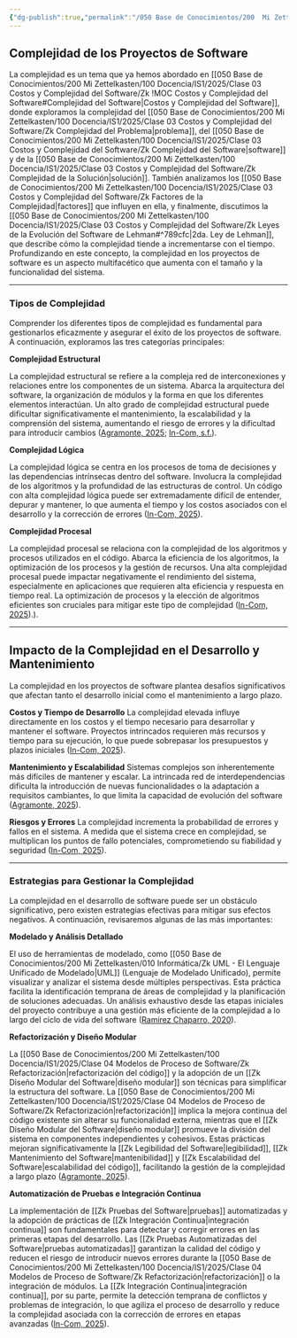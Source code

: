 ```yaml
---
{"dg-publish":true,"permalink":"/050 Base de Conocimientos/200  Mi Zettelkasten/100 Docencia/IS1/2025/Clase 05 El Modelado en la Ingeniería del Software/Zk Complejidad de los Proyectos de Software/","tags":["digitalGarden","complejidad"]}
---
```


## Complejidad de los Proyectos de Software

La complejidad es un tema que ya hemos abordado en [[050 Base de Conocimientos/200  Mi Zettelkasten/100 Docencia/IS1/2025/Clase 03 Costos y Complejidad del Software/Zk !MOC Costos y Complejidad del Software#Complejidad del Software\|Costos y Complejidad del Software]], donde exploramos la complejidad del [[050 Base de Conocimientos/200  Mi Zettelkasten/100 Docencia/IS1/2025/Clase 03 Costos y Complejidad del Software/Zk Complejidad del Problema\|problema]], del [[050 Base de Conocimientos/200  Mi Zettelkasten/100 Docencia/IS1/2025/Clase 03 Costos y Complejidad del Software/Zk Complejidad del Software\|software]] y de la [[050 Base de Conocimientos/200  Mi Zettelkasten/100 Docencia/IS1/2025/Clase 03 Costos y Complejidad del Software/Zk Complejidad de la Solución\|solución]]. También analizamos los [[050 Base de Conocimientos/200  Mi Zettelkasten/100 Docencia/IS1/2025/Clase 03 Costos y Complejidad del Software/Zk Factores de la Complejidad\|factores]] que influyen en ella, y finalmente, discutimos la [[050 Base de Conocimientos/200  Mi Zettelkasten/100 Docencia/IS1/2025/Clase 03 Costos y Complejidad del Software/Zk Leyes de la Evolución del Software de Lehman#^789cfc\|2da. Ley de Lehman]], que describe cómo la complejidad tiende a incrementarse con el tiempo. Profundizando en este concepto, la complejidad en los proyectos de software es un aspecto multifacético que aumenta con el tamaño y la funcionalidad del sistema. 

----
### Tipos de Complejidad

Comprender los diferentes tipos de complejidad es fundamental para gestionarlos eficazmente y asegurar el éxito de los proyectos de software. A continuación, exploramos las tres categorías principales:

**Complejidad Estructural**

La complejidad estructural se refiere a la compleja red de interconexiones y relaciones entre los componentes de un sistema. Abarca la arquitectura del software, la organización de módulos y la forma en que los diferentes elementos interactúan. Un alto grado de complejidad estructural puede dificultar significativamente el mantenimiento, la escalabilidad y la comprensión del sistema, aumentando el riesgo de errores y la dificultad para introducir cambios ([Agramonte, 2025](https://exeditec.com/la-complejidad-en-software-claves-para-un-codigo-sostenible/); [In-Com, s.f.](https://www.in-com.com/es/blog/software-management-complexity/)).

**Complejidad Lógica**

La complejidad lógica se centra en los procesos de toma de decisiones y las dependencias intrínsecas dentro del software. Involucra la complejidad de los algoritmos y la profundidad de las estructuras de control. Un código con alta complejidad lógica puede ser extremadamente difícil de entender, depurar y mantener, lo que aumenta el tiempo y los costos asociados con el desarrollo y la corrección de errores ([In-Com, 2025](https://www.in-com.com/es/blog/software-management-complexity/)).

**Complejidad Procesal**

La complejidad procesal se relaciona con la complejidad de los algoritmos y procesos utilizados en el código. Abarca la eficiencia de los algoritmos, la optimización de los procesos y la gestión de recursos. Una alta complejidad procesal puede impactar negativamente el rendimiento del sistema, especialmente en aplicaciones que requieren alta eficiencia y respuesta en tiempo real. La optimización de procesos y la elección de algoritmos eficientes son cruciales para mitigar este tipo de complejidad ([In-Com, 2025](https://www.in-com.com/es/blog/software-management-complexity/)).).

----
## Impacto de la Complejidad en el Desarrollo y Mantenimiento

La complejidad en los proyectos de software plantea desafíos significativos que afectan tanto el desarrollo inicial como el mantenimiento a largo plazo.

**Costos y Tiempo de Desarrollo**
La complejidad elevada influye directamente en los costos y el tiempo necesario para desarrollar y mantener el software. Proyectos intrincados requieren más recursos y tiempo para su ejecución, lo que puede sobrepasar los presupuestos y plazos iniciales ([In-Com, 2025](https://www.in-com.com/es/blog/software-management-complexity/)).

**Mantenimiento y Escalabilidad**
Sistemas complejos son inherentemente más difíciles de mantener y escalar. La intrincada red de interdependencias dificulta la introducción de nuevas funcionalidades o la adaptación a requisitos cambiantes, lo que limita la capacidad de evolución del software ([Agramonte, 2025](https://exeditec.com/la-complejidad-en-software-claves-para-un-codigo-sostenible/)).

**Riesgos y Errores**
La complejidad incrementa la probabilidad de errores y fallos en el sistema. A medida que el sistema crece en complejidad, se multiplican los puntos de fallo potenciales, comprometiendo su fiabilidad y seguridad ([In-Com, 2025](https://www.in-com.com/es/blog/software-management-complexity/)).

----
### Estrategias para Gestionar la Complejidad

La complejidad en el desarrollo de software puede ser un obstáculo significativo, pero existen estrategias efectivas para mitigar sus efectos negativos. A continuación, revisaremos algunas de las más importantes:

**Modelado y Análisis Detallado**

El uso de herramientas de modelado, como [[050 Base de Conocimientos/200  Mi Zettelkasten/010 Informática/Zk UML - El Lenguaje Unificado de Modelado\|UML]] (Lenguaje de Modelado Unificado), permite visualizar y analizar el sistema desde múltiples perspectivas. Esta práctica facilita la identificación temprana de áreas de complejidad y la planificación de soluciones adecuadas. Un análisis exhaustivo desde las etapas iniciales del proyecto contribuye a una gestión más eficiente de la complejidad a lo largo del ciclo de vida del software ([Ramirez Chaparro, 2020](https://repository.unad.edu.co/jspui/bitstream/10596/38052/1/cvramirezc.pdf)).

**Refactorización y Diseño Modular**

La [[050 Base de Conocimientos/200  Mi Zettelkasten/100 Docencia/IS1/2025/Clase 04 Modelos de Proceso de Software/Zk Refactorización\|refactorización del código]] y la adopción de un [[Zk Diseño Modular del Software\|diseño modular]] son técnicas para simplificar la estructura del software. La [[050 Base de Conocimientos/200  Mi Zettelkasten/100 Docencia/IS1/2025/Clase 04 Modelos de Proceso de Software/Zk Refactorización\|refactorización]] implica la mejora continua del código existente sin alterar su funcionalidad externa, mientras que el [[Zk Diseño Modular del Software\|diseño modular]] promueve la división del sistema en componentes independientes y cohesivos. Estas prácticas mejoran significativamente la [[Zk Legibilidad del Software\|legibilidad]], [[Zk Mantenimiento del Software\|mantenibilidad]] y [[Zk Escalabilidad del Software\|escalabilidad del código]], facilitando la gestión de la complejidad a largo plazo ([Agramonte, 2025](https://exeditec.com/la-complejidad-en-software-claves-para-un-codigo-sostenible/)).

**Automatización de Pruebas e Integración Continua**

La implementación de [[Zk Pruebas del Software\|pruebas]] automatizadas y la adopción de prácticas de [[Zk Integración Continua\|integración continua]] son fundamentales para detectar y corregir errores en las primeras etapas del desarrollo. Las [[Zk Pruebas Automatizadas del Software\|pruebas automatizadas]] garantizan la calidad del código y reducen el riesgo de introducir nuevos errores durante la [[050 Base de Conocimientos/200  Mi Zettelkasten/100 Docencia/IS1/2025/Clase 04 Modelos de Proceso de Software/Zk Refactorización\|refactorización]] o la integración de módulos. La [[Zk Integración Continua\|integración continua]], por su parte, permite la detección temprana de conflictos y problemas de integración, lo que agiliza el proceso de desarrollo y reduce la complejidad asociada con la corrección de errores en etapas avanzadas ([In-Com, 2025](https://www.in-com.com/es/blog/software-management-complexity/)).